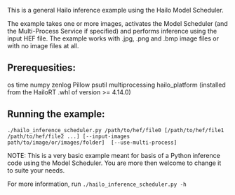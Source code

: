 This is a general Hailo inference example using the Hailo Model Scheduler.

The example takes one or more images, activates the Model Scheduler (and the Multi-Process Service if specified) and performs inference using the input HEF file.
The example works with .jpg, .png and .bmp image files or with no image files at all.

## Prerequesities:
os
time
numpy
zenlog
Pillow
psutil
multiprocessing
hailo_platform (installed from the HailoRT .whl of version >= 4.14.0)

## Running the example:
```./hailo_inference_scheduler.py /path/to/hef/file0 [/path/to/hef/file1 /path/to/hef/file2 ...] [--input-images path/to/image/or/images/folder]  [--use-multi-process]```

NOTE: This is a very basic example meant for basis of a Python inference code using the Model Scheduler. You are more then welcome to change it to suite your needs.


For more information, run ```./hailo_inference_scheduler.py -h```
